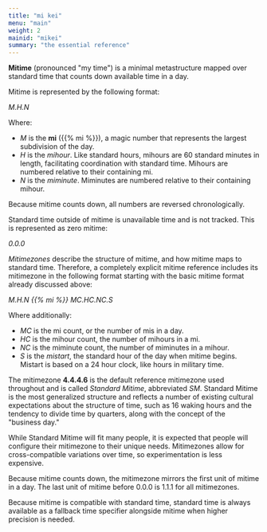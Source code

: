 ```yaml
---
title: "mi kei"
menu: "main"
weight: 2 
mainid: "mikei"
summary: "the essential reference"
---
```


**Mitime** (pronounced "my time") is a minimal metastructure mapped over standard time that counts down available time in a day.

Mitime is represented by the following format:  

*M.H.N* 

Where:
- *M* is the **mi** ({{% mi %}}), a magic number that represents the largest subdivision of the day.
- *H* is the *mihour*. Like standard hours, mihours are 60 standard minutes in length, facilitating coordination with standard time. Mihours are numbered relative to their containing mi.
- *N* is the *miminute*. Miminutes are numbered relative to their containing mihour. 

Because mitime counts down, all numbers are reversed chronologically.

Standard time outside of mitime is unavailable time and is not tracked. This is represented as zero mitime:

*0.0.0*

*Mitimezones* describe the structure of mitime, and how mitime maps to standard time. Therefore, a completely explicit mitime reference includes its mitimezone in the following format starting with the basic mitime format already discussed above:

*M.H.N {{% mi %}} MC.HC.NC.S* 

Where additionally:
- *MC* is the mi count, or the number of mis in a day.
- *HC* is the mihour count, the number of mihours in a mi.
- *NC* is the miminute count, the number of miminutes in a mihour.
- *S* is the *mistart*, the standard hour of the day when mitime begins. Mistart is based on a 24 hour clock, like hours in military time.  

The mitimezone **4.4.4.6** is the default reference mitimezone used throughout and is called *Standard Mitime*, abbreviated *SM*. Standard Mitime is the most generalized structure and reflects a number of existing cultural expectations about the structure of time, such as 16 waking hours and the tendency to divide time by quarters, along with the concept of the "business day." 

While Standard Mitime will fit many people, it is expected that people will configure their mitimezone to their unique needs. Mitimezones allow for cross-compatible variations over time, so experimentation is less expensive.

Because mitime counts down, the mitimezone mirrors the first unit of mitime in a day. The last unit of mitime before 0.0.0 is 1.1.1 for all mitimezones. 

Because mitime is compatible with standard time, standard time is always available as a fallback time specifier alongside mitime when higher precision is needed.


